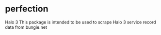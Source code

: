 # perfection
Halo 3
This package is intended to be used to scrape Halo 3 service record data from bungie.net

